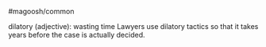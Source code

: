 #magoosh/common

dilatory (adjective): wasting time 
Lawyers use dilatory tactics so that it takes years before the case is actually decided. 
